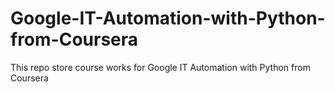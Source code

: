 # Google-IT-Automation-with-Python-from-Coursera
This repo store course works for Google IT Automation with Python from Coursera
